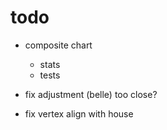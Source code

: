 # todo

- composite chart
    - stats
    - tests

- fix adjustment (belle) too close?
- fix vertex align with house
